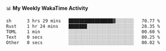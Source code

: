 <!--
**stamp711/stamp711** is a ✨ _special_ ✨ repository because its `README.md` (this file) appears on your GitHub profile.

Here are some ideas to get you started:

- 🔭 I’m currently working on ...
- 🌱 I’m currently learning ...
- 👯 I’m looking to collaborate on ...
- 🤔 I’m looking for help with ...
- 💬 Ask me about ...
- 📫 How to reach me: ...
- 😄 Pronouns: ...
- ⚡ Fun fact: ...
-->

📊 **My Weekly WakaTime Activity**

<!--START_SECTION:waka-->

```txt
sh      3 hrs 29 mins   █████████████████▓░░░░░░░   70.77 %
Rust    1 hr 24 mins    ███████░░░░░░░░░░░░░░░░░░   28.35 %
TOML    1 min           ░░░░░░░░░░░░░░░░░░░░░░░░░   00.60 %
Text    0 secs          ░░░░░░░░░░░░░░░░░░░░░░░░░   00.25 %
Other   0 secs          ░░░░░░░░░░░░░░░░░░░░░░░░░   00.02 %
```

<!--END_SECTION:waka-->
